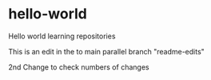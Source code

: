 # hello-world
Hello world learning repositories

This is an edit in the to main parallel branch "readme-edits"

2nd Change to check numbers of changes
